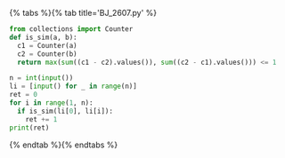 {% tabs %}{% tab title='BJ_2607.py' %}

```py
from collections import Counter
def is_sim(a, b):
  c1 = Counter(a)
  c2 = Counter(b)
  return max(sum((c1 - c2).values()), sum((c2 - c1).values())) <= 1

n = int(input())
li = [input() for _ in range(n)]
ret = 0
for i in range(1, n):
  if is_sim(li[0], li[i]):
    ret += 1
print(ret)
```

{% endtab %}{% endtabs %}
